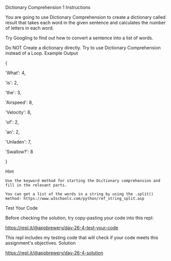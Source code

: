 Dictionary Comprehension 1
Instructions

You are going to use Dictionary Comprehension to create a dictionary called result that takes each word in the given sentence and calculates the number of letters in each word.

Try Googling to find out how to convert a sentence into a list of words.

Do NOT Create a dictionary directly. Try to use Dictionary Comprehension instead of a Loop.
Example Output

{

'What': 4,

'is': 2,

'the': 3,

'Airspeed': 8,

'Velocity': 8,

'of': 2,

'an': 2,

'Unladen': 7,

'Swallow?': 8

}

Hint

    Use the keyword method for starting the Dictionary comprehension and fill in the relevant parts.

    You can get a list of the words in a string by using the .split() method: https://www.w3schools.com/python/ref_string_split.asp

Test Your Code

Before checking the solution, try copy-pasting your code into this repl:

https://repl.it/@appbrewery/day-26-4-test-your-code

This repl includes my testing code that will check if your code meets this assignment's objectives.
Solution

https://repl.it/@appbrewery/day-26-4-solution
